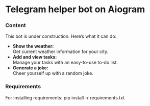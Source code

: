 # Telegram helper bot on Aiogram
### Content
This bot is under construction.
Here’s what it can do:
<ul>
<li><b>Show the weather:</b><br>Get current weather information for your city.</li>
<li><b>Add and view tasks:</b><br>Manage your tasks with an easy-to-use to-do list.</li>
<li><b>Generate a joke:</b><br>Cheer yourself up with a random joke.</li>
</ul>

### Requirements
For installing requirements:
pip install -r requirements.txt
